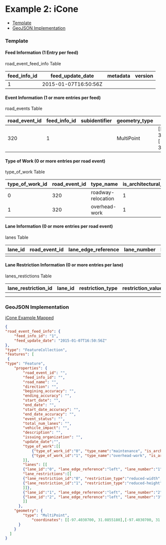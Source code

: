 # Example 2: iCone

- [Template](#template)
- [GeoJSON Implementation](#geojson-implementation)

### Template

#### Feed Information (1 Entry per feed)
road_event_feed_info Table

feed_info_id | feed_update_date | metadata | version
--- | --- | --- | ---
1 | 2015-01-07T16:50:56Z |  |

#### Event Information (1 or more entries per feed)
road_events Table

road_event_id | feed_info_id | subidentifier | geometry_type | geometry | road_name | road_number | direction | beginning_cross_street | ending_cross_street | beginning_milepost |ending_milepost | beginning_accuracy | ending_accuracy | start_date | end_date | start_date_accuracy | end_date_accuracy | event_status | total_num_lanes | vehicle_impact | workers_present | reduced_speed_limit | restrictions | description | issuing_organization | creation_date | update_date
--|--|--|--|--|--|--|--|--|--|--|--|--|--|--|--|--|--|--|--|--|--|--|--|--|--|--|--
320 | 1 | | MultiPoint | [[-97.4030700, 31.0855180],[-97.4030700, 31.0855180]] | I-35 | I-35 | northbound | | | | | verified | verified | 2015-01-07T16:50:56Z |  | verified | | active | 3 | all-lanes-open | true |  | | Long-term deployment near Temple | iCone | | 2018-01-17T22:32:00Z

#### Type of Work (0 or more entries per road event)
type_of_work Table

type_of_work_id | road_event_id | type_name | is_architectural_change
--|--|--|--
0 | 320 | roadway-relocation | 1
1 | 320 | overhead-work | 1

#### Lane Information (0 or more entries per road event)
lanes Table

lane_id | road_event_id | lane_edge_reference | lane_number | lane_status | lane_type
--|--|--|--|--|--
 |  |  |  |  | 

#### Lane Restriction Information (0 or more entries per lane)
lanes_restictions Table

lane_restriction_id| lane_id | restriction_type | restriction_value | restriction_units
--|--|--|--|--
||||
||||

### GeoJSON Implementation

[iCone Example Mapped](https://gist.github.com/DeraldDudley/be7a31d028dfeac5586cf0a29fab9c01)

```geojson
{
"road_event_feed_info": {
	"feed_info_id": "1",
	"feed_update_date": "2015-01-07T16:50:56Z"
},
"type": "FeatureCollection",
"features": [
 {
"type": "Feature",
	"properties": {
		"road_event_id": "",
		"feed_info_id": "",
		"road_name": "",
		"direction": "",
		"begining_accuracy": "",
		"ending_accuracy": "",
		"start_date": "",
		"end_date": "",
		"start_date_accuracy": "",
		"end_date_accuracy": "",
		"event_status": "",
		"total_num_lanes": "",
		"vehicle_impact": "",
		"description": "",
		"issuing_organization": "",
		"update_date":"",
		"type_of_work":[[
			{"type_of_work_id":"0", "type_name":"maintenance", "is_architectual_change":"0"},
			{"type_of_work_id":"1", "type_name":"overhead-work", "is_architectual_change":"0"}
		]],
		"lanes": [[
		{"lane_id":"0", "lane_edge_reference":"left", "lane_number":"1", "lane_status":"merge-right", "lane_type":"left-lane",
		"lane_restrictions":[[
		{"lane_restriction_id":"0", "restriction_type":"reduced-width", "restriction_value":"18", "restriction_units":"feet"},
		{"lane_restriction_id":"1", "restriction_type":"reduced-height", "restriction_value":"15", "restriction_units":"feet"}
		]]},
		{"lane_id":"1", "lane_edge_reference":"left", "lane_number":"2", "lane_status":"open", "lane_type":"center-lane"},
		{"lane_id":"2", "lane_edge_reference":"left", "lane_number":"3", "lane_status":"open", "lane_type":"right-lane"}
		]]
      },
	"geometry": {
        "type": "MultiPoint",
        	"coordinates": [[-97.4030700, 31.0855180],[-97.4030700, 31.0855180]]
      }
    }
  ]
}
